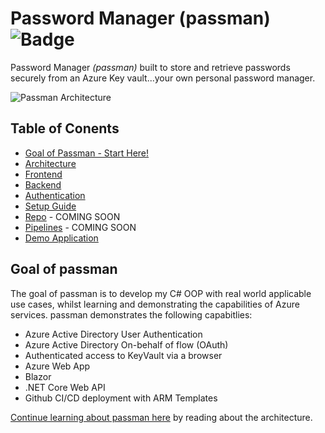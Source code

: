 # Password Manager (passman) ![Badge](https://github.com/willjonesazureadmin/passwordmanager/actions/workflows/deploy-production.yml/badge.svg) 

Password Manager *(passman)* built to store and retrieve passwords securely from an Azure Key vault...your own personal password manager.

![Passman Architecture](/docs/images/passman.png)

## Table of Conents

* [Goal of Passman - Start Here!](#goal-of-passman)
* [Architecture](/docs/architecture/readme.md)
* [Frontend](/docs/architecture/frontend/readme.md)
* [Backend](/docs/architecture/backend/readme.md)
* [Authentication](/docs/architecture/auth/readme.md)
* [Setup Guide](/docs/setup/readme.md)
* [Repo](/docs/repo/readme.md) - COMING SOON
* [Pipelines](/docs/pipelines/readme.md) - COMING SOON
* [Demo Application](https://passman.azureadmin.co.uk)

## Goal of passman 
The goal of passman is to develop my C# OOP with real world applicable use cases, whilst learning and demonstrating the capabilities of Azure services. passman demonstrates the following capabitlies:

* Azure Active Directory User Authentication
* Azure Active Directory On-behalf of flow (OAuth)
* Authenticated access to KeyVault via a browser
* Azure Web App
* Blazor
* .NET Core Web API
* Github CI/CD deployment with ARM Templates

[Continue learning about passman here](/docs/architecture/readme.md) by reading about the architecture.

